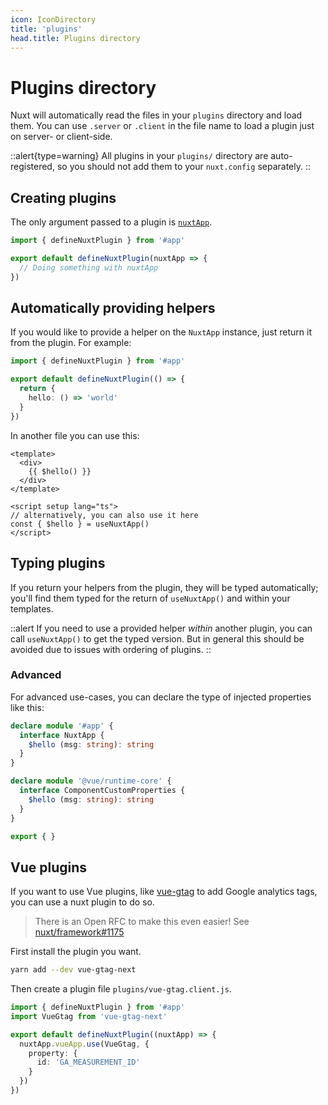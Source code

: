 ```yaml
---
icon: IconDirectory
title: 'plugins'
head.title: Plugins directory
---
```


# Plugins directory

Nuxt will automatically read the files in your `plugins` directory and load them. You can use `.server` or `.client` in the file name to load a plugin just on server- or client-side.

::alert{type=warning}
All plugins in your `plugins/` directory are auto-registered, so you should not add them to your `nuxt.config` separately.
::

## Creating plugins

The only argument passed to a plugin is [`nuxtApp`](/docs/usage/nuxt-app).

```ts
import { defineNuxtPlugin } from '#app'

export default defineNuxtPlugin(nuxtApp => {
  // Doing something with nuxtApp
})
```

## Automatically providing helpers

If you would like to provide a helper on the `NuxtApp` instance, just return it from the plugin. For example:

```ts
import { defineNuxtPlugin } from '#app'

export default defineNuxtPlugin(() => {
  return {
    hello: () => 'world'
  }
})
```

In another file you can use this:

```vue
<template>
  <div>
    {{ $hello() }}
  </div>
</template>

<script setup lang="ts">
// alternatively, you can also use it here
const { $hello } = useNuxtApp()
</script>
```

## Typing plugins

If you return your helpers from the plugin, they will be typed automatically; you'll find them typed for the return of `useNuxtApp()` and within your templates.

::alert
If you need to use a provided helper _within_ another plugin, you can call `useNuxtApp()` to get the typed version. But in general this should be avoided due to issues with ordering of plugins.
::

### Advanced

For advanced use-cases, you can declare the type of injected properties like this:

```ts [index.d.ts]
declare module '#app' {
  interface NuxtApp {
    $hello (msg: string): string
  }
}

declare module '@vue/runtime-core' {
  interface ComponentCustomProperties {
    $hello (msg: string): string
  }
}

export { }
```

## Vue plugins

If you want to use Vue plugins, like [vue-gtag](https://github.com/MatteoGabriele/vue-gtag) to add Google analytics tags, you can use a nuxt plugin to do so.

> There is an Open RFC to make this even easier! See [nuxt/framework#1175](https://github.com/nuxt/framework/discussions/1175)

First install the plugin you want.

```bash
yarn add --dev vue-gtag-next
```

Then create a plugin file `plugins/vue-gtag.client.js`.

```ts
import { defineNuxtPlugin } from '#app'
import VueGtag from 'vue-gtag-next'

export default defineNuxtPlugin((nuxtApp) => {
  nuxtApp.vueApp.use(VueGtag, {
    property: {
      id: 'GA_MEASUREMENT_ID'
    }
  })
})
```
